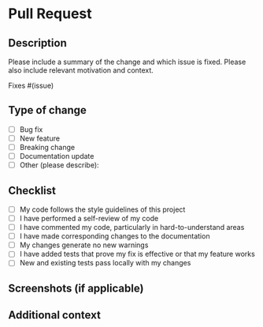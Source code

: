 # Pull Request

## Description
Please include a summary of the change and which issue is fixed. Please also include relevant motivation and context.

Fixes #(issue)

## Type of change
- [ ] Bug fix
- [ ] New feature
- [ ] Breaking change
- [ ] Documentation update
- [ ] Other (please describe):

## Checklist
- [ ] My code follows the style guidelines of this project
- [ ] I have performed a self-review of my code
- [ ] I have commented my code, particularly in hard-to-understand areas
- [ ] I have made corresponding changes to the documentation
- [ ] My changes generate no new warnings
- [ ] I have added tests that prove my fix is effective or that my feature works
- [ ] New and existing tests pass locally with my changes

## Screenshots (if applicable)

## Additional context
